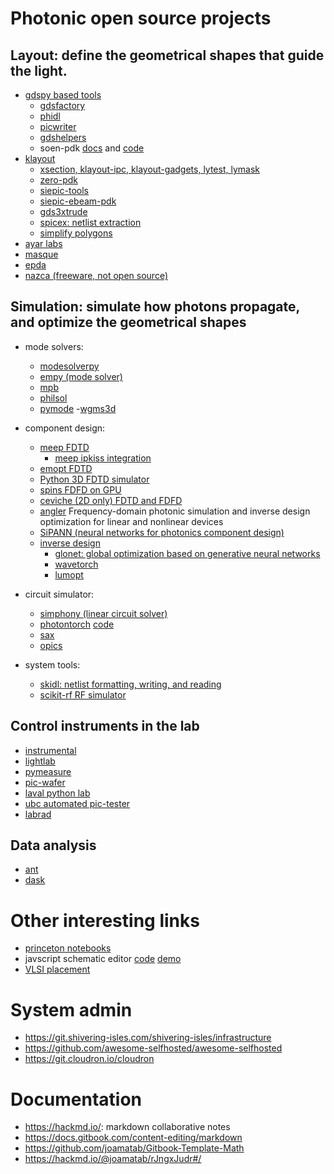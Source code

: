 # Photonic open source projects

## Layout: define the geometrical shapes that guide the light.

- [gdspy based tools](https://github.com/heitzmann/gdspy)
    - [gdsfactory](https://github.com/gdsfactory/gdsfactory)
    - [phidl](https://github.com/amccaugh/phidl)
    - [picwriter](https://github.com/DerekK88/PICwriter)
    - [gdshelpers](https://github.com/HelgeGehring/gdshelpers)
    - soen-pdk [docs](https://pages.nist.gov/SOEN-PDK/) and [code](https://github.com/usnistgov/SOEN-PDK)
- [klayout](https://github.com/KLayout/klayout)
    - [xsection, klayout-ipc, klayout-gadgets, lytest, lymask](https://github.com/atait?tab=repositories)
    - [zero-pdk](https://github.com/lightwave-lab/zeropdk)
    - [siepic-tools](https://github.com/lukasc-ubc/SiEPIC-Tools)
    - [siepic-ebeam-pdk](https://github.com/lukasc-ubc/SiEPIC_EBeam_PDK)
    - [gds3xtrude](https://codeberg.org/tok)
    - [spicex: netlist extraction](https://github.com/fsitok/spicex)
    - [simplify polygons](https://github.com/fsitok/klayout-simplify)
- [ayar labs](https://github.com/AyarLabs/ACG)
- [masque](https://mpxd.net/code/jan/masque)
- [epda](https://openepda.org/openepda_data_format.html)
- [nazca (freeware, not open source)](https://nazca-design.org/download/)


## Simulation: simulate how photons propagate, and optimize the geometrical shapes

- mode solvers:
  - [modesolverpy](https://github.com/joamatab/modesolverpy)
  - [empy (mode solver)](https://github.com/lbolla/EMpy)
  - [mpb](https://mpb.readthedocs.io/en/latest/Scheme_Tutorial/)
  - [philsol](https://github.com/philmain28/philsol)
  - [pymode](https://github.com/smartalecH/pyMode)
    -[wgms3d](http://www.soundtracker.org/raw/wgms3d/)


- component design:
  - [meep FDTD](https://github.com/NanoComp/meep)
    - [meep ipkiss integration](https://github.com/luceda/ipkiss_meep_integration)
  - [emopt FDTD](https://github.com/anstmichaels/emopt)
  - [Python 3D FDTD simulator](https://github.com/flaport/fdtd)
  - [spins FDFD on GPU](https://github.com/stanfordnqp/spins-b)
  - [ceviche (2D only) FDTD and FDFD](https://github.com/twhughes/ceviche)
  - [angler](https://github.com/fancompute/angler/) Frequency-domain photonic simulation and inverse design optimization for linear and nonlinear devices 
  - [SiPANN (neural networks for photonics component design)](https://github.com/contagon/SiPANN)
  - [inverse design](http://metanet.stanford.edu/code/)
    - [glonet: global optimization based on generative neural networks](https://github.com/jonfanlab/GLOnet)
    - [wavetorch](https://github.com/fancompute/wavetorch)
    - [lumopt](https://github.com/chriskeraly/lumopt)

- circuit simulator:
  - [simphony (linear circuit solver)](https://github.com/BYUCamachoLab/simphony)
  - [photontorch](https://docs.photontorch.com/) [code](https://github.com/flaport/photontorch)
  - [sax](https://github.com/flaport/sax)
  - [opics](https://github.com/siepic/opics)

- system tools:
  - [skidl: netlist formatting, writing, and reading](https://xesscorp.github.io/skidl/docs/_site/)
  - [scikit-rf RF simulator](https://scikit-rf.readthedocs.io/en/latest/)

## Control instruments in the lab

- [instrumental](https://github.com/mabuchilab/Instrumental)
- [lightlab](https://github.com/lightwave-lab/lightlab)
- [pymeasure](https://github.com/ralph-group/pymeasure)
- [pic-wafer](https://github.com/DerekK88/PIC_WaferProbeSystem)
- [laval python lab](https://github.com/Simon-Belanger/ULPythonLab)
- [ubc automated pic-tester](https://github.com/lukasc-ubc/pyOptomip)
- [labrad](https://github.com/labrad/pylabrad)

## Data analysis

- [ant](https://github.com/jaspreetj/manufacturing-variability-analysis-tool/tree/master/ANT_data_march_2019)
- [dask](https://docs.dask.org/en/latest/)

# Other interesting links

- [princeton notebooks](https://github.com/simbilod/ELE559-simulations)
- javscript schematic editor [code](https://github.com/kieler/elkjs) [demo](https://rtsys.informatik.uni-kiel.de/elklive/elkgraph.html)
- [VLSI placement](https://github.com/limbo018/DREAMPlace)

# System admin

- https://git.shivering-isles.com/shivering-isles/infrastructure
- https://github.com/awesome-selfhosted/awesome-selfhosted
- https://git.cloudron.io/cloudron

# Documentation

- https://hackmd.io/: markdown collaborative notes
- https://docs.gitbook.com/content-editing/markdown
- https://github.com/joamatab/Gitbook-Template-Math
- https://hackmd.io/@joamatab/rJngxJudr#/

